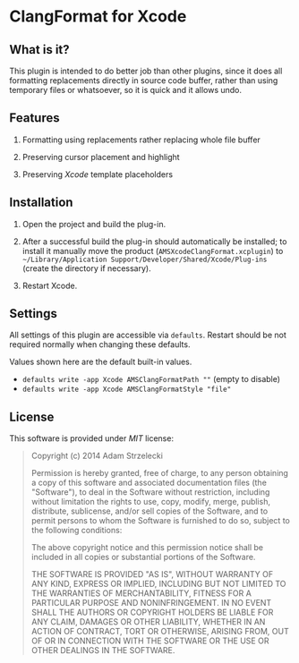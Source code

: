 # ClangFormat for Xcode

## What is it?

This plugin is intended to do better job than other plugins, since it does all
formatting replacements directly in source code buffer, rather than using
temporary files or whatsoever, so it is quick and it allows undo.

## Features

1. Formatting using replacements rather replacing whole file buffer

2. Preserving cursor placement and highlight

3. Preserving *Xcode* template placeholders

## Installation

1. Open the project and build the plug-in.

2. After a successful build the plug-in should automatically be installed; to
install it manually move the product (`AMSXcodeClangFormat.xcplugin`) to
`~/Library/Application Support/Developer/Shared/Xcode/Plug-ins` (create the
directory if necessary).

3. Restart Xcode.

## Settings

All settings of this plugin are accessible via `defaults`. Restart should be
not required normally when changing these defaults.

Values shown here are the default built-in values.

* `defaults write -app Xcode AMSClangFormatPath ""` (empty to disable)
* `defaults write -app Xcode AMSClangFormatStyle "file"`

## License

This software is provided under *MIT* license:

> Copyright (c) 2014 Adam Strzelecki
>
> Permission is hereby granted, free of charge, to any person obtaining a copy
> of this software and associated documentation files (the "Software"), to deal
> in the Software without restriction, including without limitation the rights
> to use, copy, modify, merge, publish, distribute, sublicense, and/or sell
> copies of the Software, and to permit persons to whom the Software is
> furnished to do so, subject to the following conditions:
>
> The above copyright notice and this permission notice shall be included in
> all copies or substantial portions of the Software.
>
> THE SOFTWARE IS PROVIDED "AS IS", WITHOUT WARRANTY OF ANY KIND, EXPRESS OR
> IMPLIED, INCLUDING BUT NOT LIMITED TO THE WARRANTIES OF MERCHANTABILITY,
> FITNESS FOR A PARTICULAR PURPOSE AND NONINFRINGEMENT. IN NO EVENT SHALL THE
> AUTHORS OR COPYRIGHT HOLDERS BE LIABLE FOR ANY CLAIM, DAMAGES OR OTHER
> LIABILITY, WHETHER IN AN ACTION OF CONTRACT, TORT OR OTHERWISE, ARISING FROM,
> OUT OF OR IN CONNECTION WITH THE SOFTWARE OR THE USE OR OTHER DEALINGS IN THE
> SOFTWARE.
